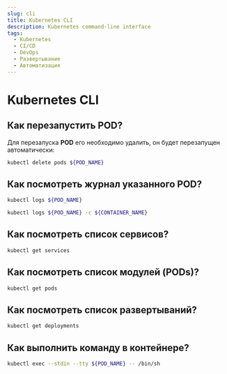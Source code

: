 ```yaml
---
slug: cli
title: Kubernetes CLI
description: Kubernetes command-line interface
tags:
  - Kubernetes
  - CI/CD
  - DevOps
  - Развертывание
  - Автоматизация
---
```


# Kubernetes CLI

## Как перезапустить POD?

Для перезапуска **POD** его необходимо удалить, он будет перезапущен автоматически:

```bash
kubectl delete pods ${POD_NAME}
```

## Как посмотреть журнал указанного POD?

```bash
kubectl logs ${POD_NAME}
```

```bash
kubectl logs ${POD_NAME} -c ${CONTAINER_NAME}
```

## Как посмотреть список сервисов?

```bash
kubectl get services
```

## Как посмотреть список модулей (PODs)?

```bash
kubectl get pods
```

## Как посмотреть список развертываний?

```bash
kubectl get deployments
```

## Как выполнить команду в контейнере?

```bash
kubectl exec --stdin --tty ${POD_NAME} -- /bin/sh
```
